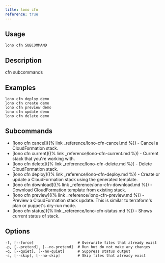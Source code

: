 ```yaml
---
title: lono cfn
reference: true
---
```


## Usage

    lono cfn SUBCOMMAND

## Description

cfn subcommands

## Examples

    lono cfn deploy demo
    lono cfn create demo
    lono cfn preview demo
    lono cfn update demo
    lono cfn delete demo

## Subcommands

* [lono cfn cancel]({% link _reference/lono-cfn-cancel.md %}) - Cancel a CloudFormation stack.
* [lono cfn current]({% link _reference/lono-cfn-current.md %}) - Current stack that you're working with.
* [lono cfn delete]({% link _reference/lono-cfn-delete.md %}) - Delete CloudFormation stack.
* [lono cfn deploy]({% link _reference/lono-cfn-deploy.md %}) - Create or update a CloudFormation stack using the generated template.
* [lono cfn download]({% link _reference/lono-cfn-download.md %}) - Download CloudFormation template from existing stack.
* [lono cfn preview]({% link _reference/lono-cfn-preview.md %}) - Preview a CloudFormation stack update. This is similar to terraform's plan or puppet's dry-run mode.
* [lono cfn status]({% link _reference/lono-cfn-status.md %}) - Shows current status of stack.

## Options

```
-f, [--force]                    # Overwrite files that already exist
-p, [--pretend], [--no-pretend]  # Run but do not make any changes
-q, [--quiet], [--no-quiet]      # Suppress status output
-s, [--skip], [--no-skip]        # Skip files that already exist
```

